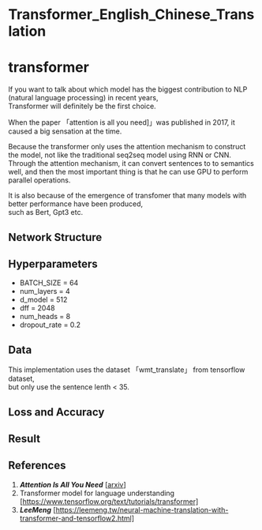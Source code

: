 # Transformer_English_Chinese_Translation

# transformer

If you want to talk about which model has the biggest contribution to NLP (natural language processing) in recent years,<br>
Transformer will definitely be the first choice.

When the paper 「attention is all you need]」was published in 2017, it caused a big sensation at the time.

Because the transformer only uses the attention mechanism to construct the model, not like the traditional seq2seq model using RNN or CNN. 
Through the attention mechanism, it can convert sentences to to semantics well, and then the most important thing is that he can use GPU to perform parallel operations.

It is also because of the emergence of transfomer that many models with better performance have been produced,<br> such as
Bert, Gpt3 etc.

## Network Structure


## Hyperparameters

- BATCH_SIZE = 64
- num_layers = 4
- d_model = 512
- dff = 2048
- num_heads = 8
- dropout_rate = 0.2

## Data

This implementation uses the dataset 「wmt_translate」 from tensorflow dataset, <br>
but only use the sentence lenth < 35.

## Loss and Accuracy

## Result


## References
1.  ***Attention Is All You Need***  [[arxiv](https://arxiv.org/abs/1706.03762)]
2.  Transformer model for language understanding [https://www.tensorflow.org/text/tutorials/transformer]
3.  ***LeeMeng*** [https://leemeng.tw/neural-machine-translation-with-transformer-and-tensorflow2.html]


